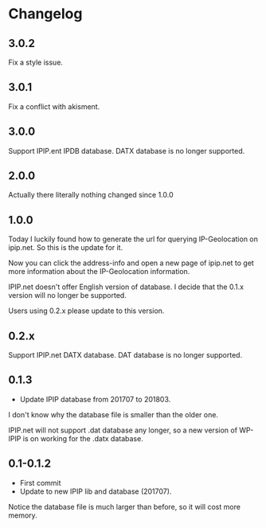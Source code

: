 # Changelog

## 3.0.2

Fix a style issue.

## 3.0.1

Fix a conflict with akisment.

## 3.0.0

Support IPIP.ent IPDB database. DATX database is no longer supported.

## 2.0.0

Actually there literally nothing changed since 1.0.0

## 1.0.0

Today I luckily found how to generate the url for querying IP-Geolocation on ipip.net. So this is the update for it.

Now you can click the address-info and open a new page of ipip.net to get more information about the IP-Geolocation information.

IPIP.net doesn't offer English version of database. I decide that the 0.1.x version will no longer be supported.

Users using 0.2.x please update to this version.

## 0.2.x

Support IPIP.net DATX database. DAT database is no longer supported.

## 0.1.3

- Update IPIP database from 201707 to 201803.

I don't know why the database file is smaller than the older one.

IPIP.net will not support .dat database any longer, so a new version of WP-IPIP is on working for the .datx database.

## 0.1-0.1.2

- First commit
- Update to new IPIP lib and database (201707).

Notice the database file is much larger than before, so it will cost more memory.
